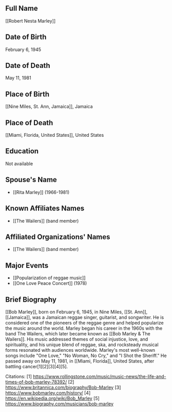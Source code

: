 ## Full Name
[[Robert Nesta Marley]]

## Date of Birth
February 6, 1945

## Date of Death
May 11, 1981

## Place of Birth
[[Nine Miles, St. Ann, Jamaica]], Jamaica

## Place of Death
[[Miami, Florida, United States]], United States

## Education
Not available

## Spouse's Name
- [[Rita Marley]] (1966-1981)

## Known Affiliates Names
- [[The Wailers]] (band member)

## Affiliated Organizations' Names
- [[The Wailers]] (band member)

## Major Events
- [[Popularization of reggae music]]
- [[One Love Peace Concert]] (1978)

## Brief Biography
[[Bob Marley]], born on February 6, 1945, in Nine Miles, [[St. Ann]], [[Jamaica]], was a Jamaican reggae singer, guitarist, and songwriter. He is considered one of the pioneers of the reggae genre and helped popularize the music around the world. Marley began his career in the 1960s with the band The Wailers, which later became known as [[Bob Marley & The Wailers]]. His music addressed themes of social injustice, love, and spirituality, and his unique blend of reggae, ska, and rocksteady musical forms resonated with audiences worldwide. Marley's most well-known songs include "One Love," "No Woman, No Cry," and "I Shot the Sheriff." He passed away on May 11, 1981, in [[Miami, Florida]], United States, after battling cancer[1][2][3][4][5].

Citations:
[1] https://www.rollingstone.com/music/music-news/the-life-and-times-of-bob-marley-78392/
[2] https://www.britannica.com/biography/Bob-Marley
[3] https://www.bobmarley.com/history/
[4] https://en.wikipedia.org/wiki/Bob_Marley
[5] https://www.biography.com/musicians/bob-marley